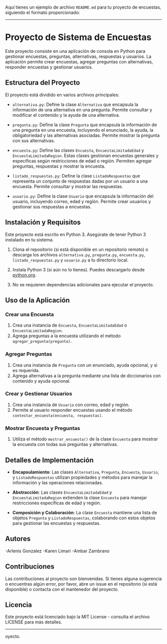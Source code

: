 Aquí tienes un ejemplo de archivo `README.md` para tu proyecto de encuestas, siguiendo el formato proporcionado:

---

# Proyecto de Sistema de Encuestas

Este proyecto consiste en una aplicación de consola en Python para gestionar encuestas, preguntas, alternativas, respuestas y usuarios. La aplicación permite crear encuestas, agregar preguntas con alternativas, responder encuestas y gestionar usuarios. 

## Estructura del Proyecto

El proyecto está dividido en varios archivos principales:

- `alternativa.py`: Define la clase `Alternativa` que encapsula la información de una alternativa en una pregunta. Permite consultar y modificar el contenido y la ayuda de una alternativa.

- `pregunta.py`: Define la clase `Pregunta` que encapsula la información de una pregunta en una encuesta, incluyendo el enunciado, la ayuda, la obligatoriedad y las alternativas asociadas. Permite mostrar la pregunta con sus alternativas.

- `encuesta.py`: Define las clases `Encuesta`, `EncuestaLimitadaEdad` y `EncuestaLimitadaRegion`. Estas clases gestionan encuestas generales y específicas según restricciones de edad o región. Permiten agregar preguntas, respuestas y mostrar la encuesta.

- `listado_respuestas.py`: Define la clase `ListadoRespuestas` que representa un conjunto de respuestas dadas por un usuario a una encuesta. Permite consultar y mostrar las respuestas.

- `usuario.py`: Define la clase `Usuario` que encapsula la información del usuario, incluyendo correo, edad y región. Permite crear usuarios y gestionar sus respuestas a encuestas.

## Instalación y Requisitos

Este proyecto está escrito en Python 3. Asegúrate de tener Python 3 instalado en tu sistema.

1. Clona el repositorio (si está disponible en un repositorio remoto) o descarga los archivos `alternativa.py`, `pregunta.py`, `encuesta.py`, `listado_respuestas.py` y `usuario.py` a tu directorio local.

2. Instala Python 3 (si aún no lo tienes). Puedes descargarlo desde [python.org](https://www.python.org/).

3. No se requieren dependencias adicionales para ejecutar el proyecto.

## Uso de la Aplicación

### Crear una Encuesta

1. Crea una instancia de `Encuesta`, `EncuestaLimitadaEdad` o `EncuestaLimitadaRegion`.
2. Agrega preguntas a la encuesta utilizando el método `agregar_pregunta(pregunta)`.

### Agregar Preguntas

1. Crea una instancia de `Pregunta` con un enunciado, ayuda opcional, y si es requerida.
2. Agrega alternativas a la pregunta mediante una lista de diccionarios con contenido y ayuda opcional.

### Crear y Gestionar Usuarios

1. Crea una instancia de `Usuario` con correo, edad y región.
2. Permite al usuario responder encuestas usando el método `contestar_encuesta(encuesta, respuestas)`.

### Mostrar Encuesta y Preguntas

1. Utiliza el método `mostrar_encuesta()` de la clase `Encuesta` para mostrar la encuesta con todas sus preguntas y alternativas.

## Detalles de Implementación

- **Encapsulamiento**: Las clases `Alternativa`, `Pregunta`, `Encuesta`, `Usuario`, y `ListadoRespuestas` utilizan propiedades y métodos para manejar la información y las operaciones relacionadas.
  
- **Abstracción**: Las clases `EncuestaLimitadaEdad` y `EncuestaLimitadaRegion` extienden la clase `Encuesta` para manejar restricciones específicas de edad y región.

- **Composición y Colaboración**: La clase `Encuesta` mantiene una lista de objetos `Pregunta` y `ListadoRespuestas`, colaborando con estos objetos para gestionar las encuestas y respuestas.

## Autores

-Arlenis Gonzalez
-Karen Limari
-Ambar Zambrano

## Contribuciones

Las contribuciones al proyecto son bienvenidas. Si tienes alguna sugerencia o encuentras algún error, por favor, abre un issue en el repositorio (si está disponible) o contacta con el mantenedor del proyecto.

## Licencia

Este proyecto está licenciado bajo la MIT License - consulta el archivo LICENSE para más detalles.

---

oyecto.
